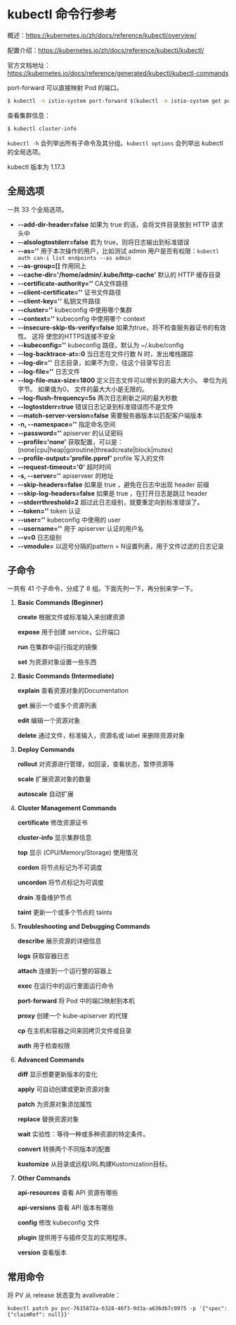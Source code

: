 # kubectl 命令行参考

概述：https://kubernetes.io/zh/docs/reference/kubectl/overview/

配置介绍：https://kubernetes.io/zh/docs/reference/kubectl/kubectl/

官方文档地址：https://kubernetes.io/docs/reference/generated/kubectl/kubectl-commands

port-forward 可以直接映射 Pod 的端口。

```bash
$ kubectl -n istio-system port-forward $(kubectl -n istio-system get pod -l app=jaeger -o jsonpath='{.items[0].metadata.name}') 15032:16686 &
```

查看集群信息：

```bash
$ kubectl cluster-info
```

`kubectl -h` 会列举出所有子命令及其分组。`kubectl options` 会列举出 kubectl 的全局选项。

kubectl 版本为 1.17.3



## 全局选项

一共 33 个全局选项。

- **--add-dir-header=false** 如果为 true 的话，会将文件目录放到 HTTP 请求头中
- **--alsologtostderr=false** 若为 true，则将日志输出到标准错误
- **--as=''** 用于本次操作的用户，比如测试 admin 用户是否有权限：`kubectl auth can-i list endpoints --as admin`
- **--as-group=[]** 作用同上
- **--cache-dir='/home/admin/.kube/http-cache'** 默认的 HTTP 缓存目录
- **--certificate-authority=''** CA文件路径
- **--client-certificate=''** 证书文件路径
- **--client-key=''** 私钥文件路径
- **--cluster=''** kubeconfig 中使用哪个集群
- **--context=''** kubeconfig 中使用哪个 context
- **--insecure-skip-tls-verify=false** 如果为true，将不检查服务器证书的有效性。 这将
  使您的HTTPS连接不安全
- **--kubeconfig=''** kubeconfig 路径，默认为 ~/.kube/config
- **--log-backtrace-at=:0** 当日志在文件行数 N 时，发出堆栈跟踪
- **--log-dir=''** 日志目录，如果不为空，往这个目录写日志
- **--log-file=''** 日志文件
- **--log-file-max-size=1800** 定义日志文件可以增长到的最大大小。 单位为兆字节。 如果值为0，
  文件的最大大小是无限的。
- **--log-flush-frequency=5s** 两次日志刷新之间的最大秒数
- **--logtostderr=true** 错误日志记录到标准错误而不是文件
- **--match-server-version=false** 需要服务器版本以匹配客户端版本
- **-n, --namespace=''** 指定命名空间
- **--password=''** apiserver 的认证密码
- **--profile='none'** 获取配置，可以是：(none|cpu|heap|goroutine|threadcreate|block|mutex)
- **--profile-output='profile.pprof'** profile 写入的文件
- **--request-timeout='0'** 超时时间
- **-s, --server=''** apiserveer 的地址
- **--skip-headers=false** 如果是 true ，避免在日志中出现 header 前缀
- **--skip-log-headers=false** 如果是 true ，在打开日志是跳过 header
- **--stderrthreshold=2** 超过此日志级别，就要重定向到标准错误了。
- **--token=''** token 认证
- **--user=''** kubeconfig 中使用的 user
- **--username=''** 用于 apiserver 认证的用户名
- **--v=0** 日志级别
- **--vmodule=** 以逗号分隔的pattern = N设置列表，用于文件过滤的日志记录



## 子命令

一共有 41 个子命令，分成了 8 组。下面先列一下，再分别来学一下。

1. **Basic Commands (Beginner)**

   **create** 根据文件或标准输入来创建资源

   **expose** 用于创建 service，公开端口

   **run** 在集群中运行指定的镜像

   **set** 为资源对象设置一些东西

2. **Basic Commands (Intermediate)**

   **explain** 查看资源对象的Documentation

   **get** 展示一个或多个资源列表

   **edit** 编辑一个资源对象

   **delete** 通过文件，标准输入，资源名或 label 来删除资源对象

3. **Deploy Commands**

   **rollout** 对资源进行管理，如回滚，查看状态，暂停资源等

   **scale** 扩展资源对象的数量

   **autoscale** 自动扩展

4. **Cluster Management Commands**

   **certificate** 修改资源证书

   **cluster-info** 显示集群信息

   **top** 显示 (CPU/Memory/Storage) 使用情况

   **cordon** 将节点标记为不可调度

   **uncordon** 将节点标记为可调度

   **drain**  准备维护节点

   **taint** 更新一个或多个节点的 taints

5. **Troubleshooting and Debugging Commands**

   **describe** 展示资源的详细信息

   **logs** 获取容器日志

   **attach** 连接到一个运行整的容器上

   **exec** 在运行中的运行里面运行命令

   **port-forward** 将 Pod 中的端口映射到本机

   **proxy** 创建一个 kube-apiserver 的代理

   **cp** 在主机和容器之间来回拷贝文件或目录

   **auth** 用于检查权限

6. **Advanced Commands**

   **diff** 显示想要更新版本的变化

   **apply** 可自动创建或更新资源对象

   **patch** 为资源对象添加属性

   **replace** 替换资源对象

   **wait** 实验性：等待一种或多种资源的特定条件。

   **convert** 转换两个不同版本的配置

   **kustomize** 从目录或远程URL构建Kustomization目标。

7. **Other Commands**

   **api-resources** 查看 API 资源有哪些

   **api-versions** 查看 API 版本有哪些

   **config** 修改 kubeconfig 文件

   **plugin** 提供用于与插件交互的实用程序。

   **version** 查看版本



## 常用命令

将 PV 从 release 状态变为 avaliveable：

````
kubectl patch pv pvc-7615872a-6328-46f3-9d3a-a636db7c0975 -p '{"spec":{"claimRef": null}}'
````















